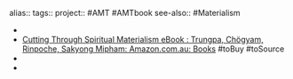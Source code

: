 alias::
tags::
project:: #AMT #AMTbook 
see-also:: #Materialism

-
- [Cutting Through Spiritual Materialism eBook : Trungpa, Chögyam, Rinpoche, Sakyong Mipham: Amazon.com.au: Books](https://www.amazon.com.au/Cutting-Through-Spiritual-Materialism-Chogyam-ebook/dp/B00HQM20NK/ref=books_dbstyp_desktop_mfs_ys_6?_encoding=UTF8&pd_rd_w=icvuA&content-id=amzn1.sym.4f1fbb93-0512-4473-9fa3-610ca85f8fcc&pf_rd_p=4f1fbb93-0512-4473-9fa3-610ca85f8fcc&pf_rd_r=Y4HMRZG6K3F84V104PRF&pd_rd_wg=hVboP&pd_rd_r=52a10fb5-6290-46ff-9a0e-8aee0120bb9c) #toBuy #toSource
-
-